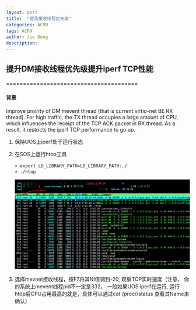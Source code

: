 ```yaml
---
layout: post
title:  "提高接收线程优先级"
categories: ACRN
tags: ACRN
author: Jie Deng
description: 
---
```


## 提升DM接收线程优先级提升iperf TCP性能
=======================================

#### 背景

Improve proirity of DM mevent thread (that is current virtio-net BE RX thread). For high traffic, the TX thread occupies a large amount of CPU, which influences the receipt of the TCP ACK packet in RX thread. As a result, it restricts the iperf TCP performance to go up. 

1. 保持UOS上iperf处于运行状态

2. 在SOS上运行htop工具
   ```
   > export LD_LIBRARY_PATH=LD_LIBRARY_PATH:./
   > ./htop
   ```

   ![htop](/assets/images/htop.png)

3. 选择mevnet接收线程，按F7将其NI值调到-20, 观察TCP实时速度（注意， 你的系统上mevent线程pid不一定是332， 一般如果UOS iperf在运行, 运行htop后CPU占用最高的就是，具体可以通过cat /proc/<pid>/status 查看其Name来确认）
